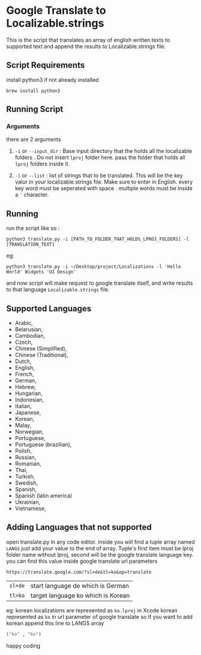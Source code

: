 # Google Translate to Localizable.strings

This is the script that translates an array of english written texts to supported text and append the results to Localizable.strings file.

## Script Requirements

install python3 if not already installed

```shell
brew install python3
```

## Running Script

### Arguments

there are 2 arguments

1. `-i` or `--input_dir` : Base input directory that the holds all the localizable folders . Do not insert `lproj` folder here. pass the folder that holds all `lproj` folders inside it.

2. `-l` or `--list` : list of strings that to be translated. This will be the key valur in your localizable.strings file. Make sure to enter in English. every key word must be seperated with space . multiple words must be inside a `'` character.

## Running

run the script like so :

```shell
python3 translate.py -i [PATH_TO_FOLDER_THAT_HOLDS_LPROJ_FOLDERS] -l [TRANSLATION_TEXT]
```

eg:

```shell
python3 translate.py -i ~/Desktop/project/Localizations -l 'Hello World' Widgets 'UI Design'
```

and now script will make request to google translate itself, and write results to that language `Localizable.strings` file.

## Supported Languages 

- Arabic,
- Belarusian,
- Cambodian, 
- Czech, 
- Chinese (Simplified),
- Chinese (Traditional), 
- Dutch, 
- English, 
- French,
- German, 
- Hebrew, 
- Hungarian,
- Indonesian, 
- Italian,
- Japanese, 
- Korean,
- Malay,
- Norwegian, 
- Portuguese, 
- Portuguese (brazilian), 
- Polish, 
- Russian, 
- Romanian, 
- Thai,
- Turkish, 
- Swedish, 
- Spanish,
- Spanish (latin america)
- Ukrainian, 
- Vietnamese, 

## Adding Languages that not supported

open translate.py in any code editor. inside you will find a tuple array named `LANGS` just add your value to the end of array. Tuple's first item must be lproj folder name without lproj, second will be the google translate language key. you can find this value inside google translate url parameters

```url
https://translate.google.com/?sl=de&tl=ko&op=translate
```

| | |
|-| - |
| `sl=de` | start language de which is German |
| `tl=ko` | target language ko which is Korean |

eg:
korean localizations are represented as `ko.lproj` in Xcode
korean represented as `ko` in url parameter of google translate
so if you want to add korean append this line to LANGS array

```python
("ko" , "ko")
```

happy coding